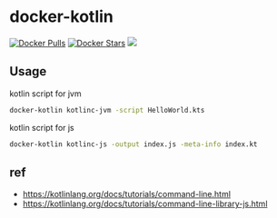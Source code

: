 # docker-kotlin

[![Docker Pulls](https://img.shields.io/docker/pulls/yongjhih/kotlin.svg?style=flat-square)](https://hub.docker.com/r/yongjhih/kotlin/)
[![Docker Stars](https://img.shields.io/docker/stars/yongjhih/kotlin.svg?style=flat-square)](https://hub.docker.com/r/yongjhih/kotlin/)
[![](https://badge.imagelayers.io/yongjhih/kotlin.svg)](https://imagelayers.io/?images=yongjhih/kotlin:latest 'Get your own badge on imagelayers.io')

## Usage

kotlin script for jvm

```sh
docker-kotlin kotlinc-jvm -script HelloWorld.kts
```

kotlin script for js

```sh
docker-kotlin kotlinc-js -output index.js -meta-info index.kt
```

## ref

* https://kotlinlang.org/docs/tutorials/command-line.html
* https://kotlinlang.org/docs/tutorials/command-line-library-js.html

